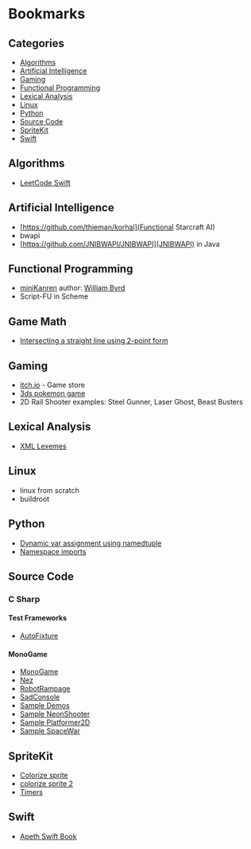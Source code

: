 # Bookmarks

## Categories
- [Algorithms](#algorithms)
- [Artificial Intelligence](#artificial-intelligence)
- [Gaming](#gaming)
- [Functional Programming](#functional-programming)
- [Lexical Analysis](#lexical-analysis)
- [Linux](#linux)
- [Python](#python)
- [Source Code](#sourcecode)
- [SpriteKit](#spritekit)
- [Swift](#swift)

## Algorithms
- [LeetCode Swift](https://github.com/soapyigu/LeetCode_Swift)

## Artificial Intelligence
- [https://github.com/thieman/korhal](Functional Starcraft AI)
- bwapi
- [https://github.com/JNIBWAPI/JNIBWAPI](JNIBWAPI) in Java

## Functional Programming
- [miniKanren](http://minikanren.org) author: [William Byrd](http://webyrd.net/byrd_cv.pdf)
- Script-FU in Scheme

## Game Math
- [Intersecting a straight line using 2-point form](http://math.stackexchange.com/a/729442/83716)

## Gaming
- [itch.io](http://itch.io) - Game store
- [3ds pokemon game](http://www.nintendo.com/games/detail/pokemon-red-version-3ds)
- 2D Rail Shooter examples: Steel Gunner, Laser Ghost, Beast Busters

## Lexical Analysis
- [XML Lexemes](http://stackoverflow.com/a/3623486)

## Linux
- linux from scratch
- buildroot

## Python
- [Dynamic var assignment using namedtuple](http://stackoverflow.com/a/1325768)
- [Namespace imports](http://mikegrouchy.com/blog/2012/05/be-pythonic-__init__py.html)

## Source Code

### C Sharp

#### Test Frameworks
- [AutoFixture](https://github.com/AutoFixture/AutoFixture/tree/master/Src)

#### MonoGame
- [MonoGame](https://github.com/MonoGame/MonoGame)
- [Nez](https://github.com/prime31/Nez)
- [RobotRampage](https://github.com/CartBlanche/MonoGame-Samples/tree/master/BookSourceCode/XNAGameDevelopmentbyExampleCode/RobotRampage)
- [SadConsole](https://github.com/Thraka/SadConsole/tree/master/src)
- [Sample Demos](https://www.youtube.com/watch?v=ak-GNwDcQGw)
- [Sample NeonShooter](https://github.com/MonoGame/MonoGame.Samples/tree/develop/NeonShooter)
- [Sample Platformer2D](https://github.com/MonoGame/MonoGame.Samples/tree/develop/Platformer2D)
- [Sample SpaceWar](https://github.com/MonoGame/MonoGame.Samples/tree/develop/SpaceWar)



## SpriteKit
- [Colorize sprite](http://stackoverflow.com/a/24985622)
- [colorize sprite 2](https://www.hackingwithswift.com/example-code/games/how-to-color-an-skspritenode-using-colorblendfactor)
- [Timers](http://stackoverflow.com/a/23978854)

## Swift
- [Apeth Swift Book](http://www.apeth.com/swiftBook/)
